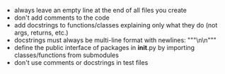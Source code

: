 - always leave an empty line at the end of all files you create
- don't add comments to the code
- add docstrings to functions/classes explaining only what they do (not args, returns, etc.)
- docstrings must always be multi-line format with newlines: """\n<text>\n"""
- define the public interface of packages in __init__.py by importing classes/functions from submodules
- don't use comments or docstrings in test files
